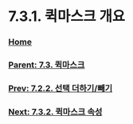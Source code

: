 # 7.3.1. 퀵마스크 개요

### [Home](./00-home.md)
### [Parent: 7.3. 퀵마스크](./07-03-00-the-quickmask.md)
### [Prev: 7.2.2. 선택 더하기/빼기](./07-02-02-adding-or-subtracting-selections.md)
### [Next: 7.3.2. 퀵마스크 속성](./07-03-02-properties.md)
